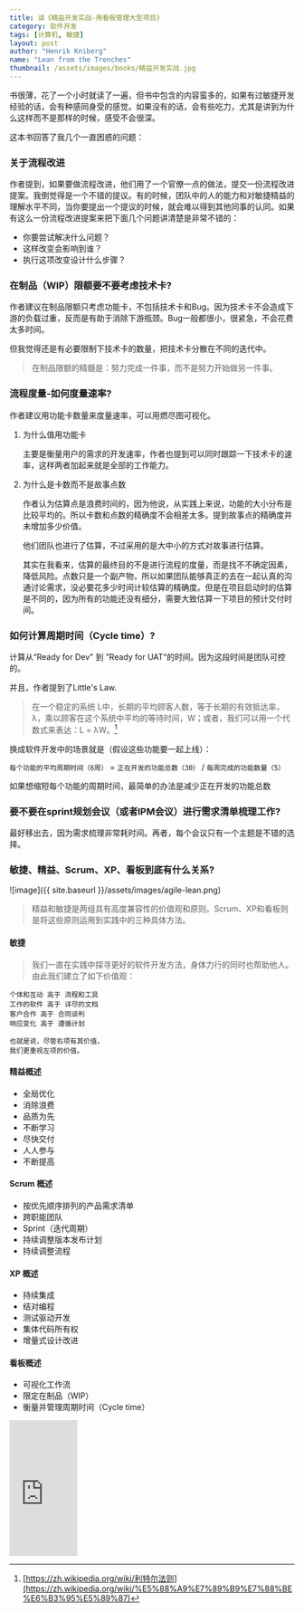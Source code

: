 ```yaml
---
title: 读《精益开发实战-用看板管理大型项目》 
category: 软件开发 
tags: [计算机, 敏捷]  
layout: post  
author: "Henrik Kniberg" 
name: "Lean from the Trenches"
thumbnail: /assets/images/books/精益开发实战.jpg
---
```



书很薄，花了一个小时就读了一遍，但书中包含的内容蛮多的，如果有过敏捷开发经验的话，会有种感同身受的感觉。如果没有的话，会有些吃力，尤其是讲到为什么这样而不是那样的时候，感受不会很深。

这本书回答了我几个一直困惑的问题：

### 关于流程改进

作者提到，如果要做流程改进，他们用了一个官僚一点的做法，提交一份流程改进提案。我倒觉得是一个不错的提议。有的时候，团队中的人的能力和对敏捷精益的理解水平不同，当你要提出一个提议的时候，就会难以得到其他同事的认同。如果有这么一份流程改进提案来把下面几个问题讲清楚是非常不错的：

* 你要尝试解决什么问题？
* 这样改变会影响到谁？
* 执行这项改变设计什么步骤？

### 在制品（WIP）限额要不要考虑技术卡?

作者建议在制品限额只考虑功能卡，不包括技术卡和Bug。因为技术卡不会造成下游的负载过重，反而是有助于消除下游瓶颈。Bug一般都很小，很紧急，不会花费太多时间。

但我觉得还是有必要限制下技术卡的数量，把技术卡分散在不同的迭代中。

> 在制品限额的精髓是：努力完成一件事，而不是努力开始做另一件事。

### 流程度量-如何度量速率?

作者建议用功能卡数量来度量速率，可以用燃尽图可视化。

1. 为什么值用功能卡

    主要是衡量用户的需求的开发速率，作者也提到可以同时跟踪一下技术卡的速率，这样两者加起来就是全部的工作能力。

2. 为什么是卡数而不是故事点数

    作者认为估算点是浪费时间的，因为他说，从实践上来说，功能的大小分布是比较平均的。所以卡数和点数的精确度不会相差太多。提到故事点的精确度并未增加多少价值。

    他们团队也进行了估算，不过采用的是大中小的方式对故事进行估算。

    其实在我看来，估算的最终目的不是进行流程的度量，而是找不不确定因素，降低风险。点数只是一个副产物，所以如果团队能够真正的去在一起认真的沟通讨论需求，没必要花多少时间计较估算的精确度。但是在项目启动时的估算是不同的，因为所有的功能还没有细分，需要大致估算一下项目的预计交付时间。

### 如何计算周期时间（Cycle time）?

计算从“Ready for Dev" 到 ”Ready for UAT“的时间。因为这段时间是团队可控的。

并且，作者提到了Little's Law.

> 在一个稳定的系统 L中，长期的平均顾客人数，等于长期的有效抵达率，λ，乘以顾客在这个系统中平均的等待时间，W；或者，我们可以用一个代数式来表达：L = λW。[^1]

换成软件开发中的场景就是（假设这些功能要一起上线）：

`每个功能的平均周期时间（6周）` = `正在开发的功能总数（30）` / `每周完成的功能数量（5）`

如果想缩短每个功能的周期时间，最简单的办法是减少正在开发的功能总数

### 要不要在sprint规划会议（或者IPM会议）进行需求清单梳理工作?

最好移出去，因为需求梳理非常耗时间。再者，每个会议只有一个主题是不错的选择。


### 敏捷、精益、Scrum、XP、看板到底有什么关系?

![image]({{ site.baseurl }}/assets/images/agile-lean.png)

> 精益和敏捷是两组具有高度兼容性的价值观和原则。Scrum、XP和看板则是将这些原则运用到实践中的三种具体方法。

#### 敏捷

> 我们一直在实践中探寻更好的软件开发方法，身体力行的同时也帮助他人。由此我们建立了如下价值观：
>     
    个体和互动 高于 流程和工具
    工作的软件 高于 详尽的文档
    客户合作 高于 合同谈判
    响应变化 高于 遵循计划
>    
    也就是说，尽管右项有其价值，
    我们更重视左项的价值。

#### 精益概述
* 全局优化
* 消除浪费
* 品质为先
* 不断学习
* 尽快交付
* 人人参与
* 不断提高

#### Scrum 概述

* 按优先顺序排列的产品需求清单
* 跨职能团队
* Sprint（迭代周期）
* 持续调整版本发布计划
* 持续调整流程

#### XP 概述

* 持续集成
* 结对编程
* 测试驱动开发
* 集体代码所有权
* 增量式设计改进

#### 看板概述

* 可视化工作流
* 限定在制品（WIP）
* 衡量并管理周期时间（Cycle time）



[^1]: [https://zh.wikipedia.org/wiki/利特尔法则](https://zh.wikipedia.org/wiki/%E5%88%A9%E7%89%B9%E7%88%BE%E6%B3%95%E5%89%87)



<div class="amazon-buy">
    <div>
        <div class="kindle"></div>
        <iframe src="http://rcm-cn.amazon-adsystem.com/e/cm?lt1=_blank&bc1=000000&IS2=1&bg1=FFFFFF&fc1=000000&lc1=0000FF&t=read02-23&o=28&p=8&l=as4&m=amazon&f=ifr&ref=ss_til&asins=B00CBBKSYO" style="width:120px;height:240px;" scrolling="no" marginwidth="0" marginheight="0" frameborder="0"></iframe>
    </div>
</div>
